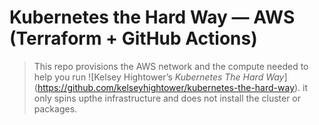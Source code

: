# Kubernetes the Hard Way — AWS (Terraform + GitHub Actions)

>This repo provisions the AWS network and the compute needed to help you run ![Kelsey Hightower’s *Kubernetes The Hard Way*] (https://github.com/kelseyhightower/kubernetes-the-hard-way). it only spins upthe infrastructure and does not install the cluster or packages.
